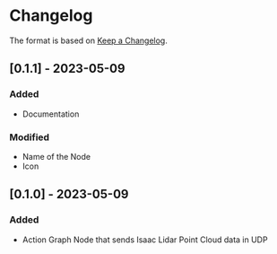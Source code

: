 # Changelog

The format is based on [Keep a Changelog](https://keepachangelog.com/en/1.0.0/).

## [0.1.1] - 2023-05-09

### Added
- Documentation 
### Modified
- Name of the Node
- Icon


## [0.1.0] - 2023-05-09

### Added
- Action Graph Node that sends Isaac Lidar Point Cloud data in UDP
